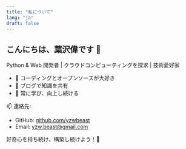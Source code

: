 ```yaml
---
title: "私について"
lang: "ja"
draft: false
---
```

## こんにちは、葉沢偉です 👋

Python & Web 開発者 | クラウドコンピューティングを探求 | 技術愛好家

- 🚀 コーディングとオープンソースが大好き
- 📖 ブログで知識を共有
- 🎯 常に学び、向上し続ける

📫 連絡先:
- GitHub: [github.com/yzwbeast](https://github.com/yzwbeast)
- Email: [yzw.beast@gmail.com](mailto:yzw.beast@gmail.com)

好奇心を持ち続け、構築し続けよう！🚀